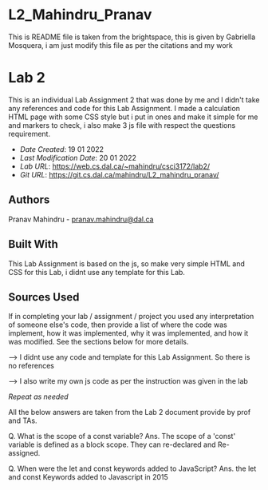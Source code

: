 # L2_Mahindru_Pranav

This is README file is taken from the brightspace, this is given by Gabriella Mosquera, i am just modify this file as per the citations and my work

<!--- The following README.md sample file was adapted from https://gist.github.com/PurpleBooth/109311bb0361f32d87a2#file-readme-template-md by Gabriella Mosquera for academic use ---> 
<!--- You may delete any comments in this sample README.md file. If needing to use as a .txt file then simply delete all comments, edit as needed, and save as a README.txt file --->

# Lab 2

This is an individual Lab Assignment 2 that was done by me and I didn't take any references and code for this Lab Assignment. I made a calculation HTML page with some CSS style but i put in ones and make it simple for me and markers to check, i also make 3 js file with respect the questions requirement. 

* *Date Created*: 19 01 2022
* *Last Modification Date*: 20 01 2022
* *Lab URL*: <https://web.cs.dal.ca/~mahindru/csci3172/lab2/>
* *Git URL*: <https://git.cs.dal.ca/mahindru/L2_mahindru_pranav/>

## Authors

Pranav Mahindru - pranav.mahindru@dal.ca

## Built With

This Lab Assignment is based on the js, so make very simple HTML and CSS for this Lab, i didnt use any template for this Lab. 

## Sources Used

If in completing your lab / assignment / project you used any interpretation of someone else's code, then provide a list of where the code was implement, how it was implemented, why it was implemented, and how it was modified. See the sections below for more details.

--> I didnt use any code and template for this Lab Assignment. So there is no references

--> I also write my own js code as per the instruction was given in the lab

*Repeat as needed*

<!-- this is answer for the two question were asked in the Lab Assignment -->


All the below answers are taken from the Lab 2 document provide by prof and TAs.

Q. What is the scope of a const variable?
Ans. The scope of a 'const' variable is defined as a block scope. They can re-declared and Re-assigned.

Q. When were the let and const keywords added to JavaScript?
Ans. the let and const Keywords added to Javascript in 2015